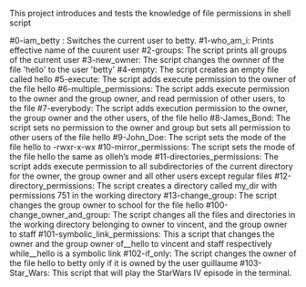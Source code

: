 This project introduces and tests the knowledge of file permissions in shell script

#0-iam_betty : Switches the current user to betty.
#1-who_am_i: Prints effective name of the cuurent user
#2-groups: The script prints all groups of the current user
#3-new_owner: The script changes the ownner of the file 'hello' to the user 'betty'
#4-empty: The script creates an empty file called hello
#5-execute: The script adds execute permission to the owner of the file hello
#6-multiple_permissions: The script adds execute permission to the owner and the group owner, and read permission of other users, to the file
#7-everybody: The script adds execution permission to the owner, the group owner and the other users, of the file hello
#8-James_Bond: The script sets no permission to the owner and group but sets all permission to other users of the file hello
#9-John_Doe: The script sets the mode of the file hello to -rwxr-x-wx
#10-mirror_permissions: The script sets the mode of the file hello the same as olleh’s mode
#11-directories_permissions: The script adds execute permission to all subdirectories of the current directory for the owner, the group owner and all other users except regular files
#12-directory_permissions: The script creates a directory called my_dir with permissions 751 in the working directory
#13-change_group: The script changes the group owner to school for the file hello
#100-change_owner_and_group: The script changes all the files and directories in the working directory belonging to owner to vincent, and the group owner to staff
#101-symbolic_link_permissions: This a script that changes the owner and the group owner of__hello to vincent and staff respectively while__hello is a symbolic link
#102-if_only: The script changes the owner of the file hello to betty only if it is owned by the user guillaume
#103-Star_Wars: This script that will play the StarWars IV episode in the terminal.
